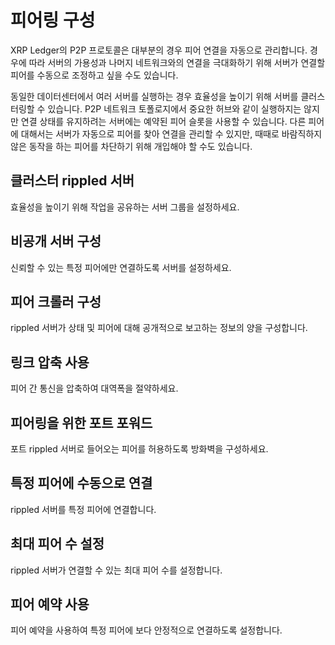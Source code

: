 # 피어링 구성

XRP Ledger의 P2P 프로토콜은 대부분의 경우 피어 연결을 자동으로 관리합니다. 경우에 따라 서버의 가용성과 나머지 네트워크와의 연결을 극대화하기 위해 서버가 연결할 피어를 수동으로 조정하고 싶을 수도 있습니다.

동일한 데이터센터에서 여러 서버를 실행하는 경우 효율성을 높이기 위해 서버를 클러스터링할 수 있습니다. P2P 네트워크 토폴로지에서 중요한 허브와 같이 실행하지는 않지만 연결 상태를 유지하려는 서버에는 예약된 피어 슬롯을 사용할 수 있습니다. 다른 피어에 대해서는 서버가 자동으로 피어를 찾아 연결을 관리할 수 있지만, 때때로 바람직하지 않은 동작을 하는 피어를 차단하기 위해 개입해야 할 수도 있습니다.

## 클러스터 rippled 서버&#x20;

효율성을 높이기 위해 작업을 공유하는 서버 그룹을 설정하세요.

## 비공개 서버 구성&#x20;

신뢰할 수 있는 특정 피어에만 연결하도록 서버를 설정하세요.

## 피어 크롤러 구성&#x20;

rippled 서버가 상태 및 피어에 대해 공개적으로 보고하는 정보의 양을 구성합니다.

## 링크 압축 사용&#x20;

피어 간 통신을 압축하여 대역폭을 절약하세요.

## 피어링을 위한 포트 포워드

포트 rippled 서버로 들어오는 피어를 허용하도록 방화벽을 구성하세요.

## 특정 피어에 수동으로 연결&#x20;

rippled 서버를 특정 피어에 연결합니다.

## 최대 피어 수 설정&#x20;

rippled 서버가 연결할 수 있는 최대 피어 수를 설정합니다.

## 피어 예약 사용&#x20;

피어 예약을 사용하여 특정 피어에 보다 안정적으로 연결하도록 설정합니다.
